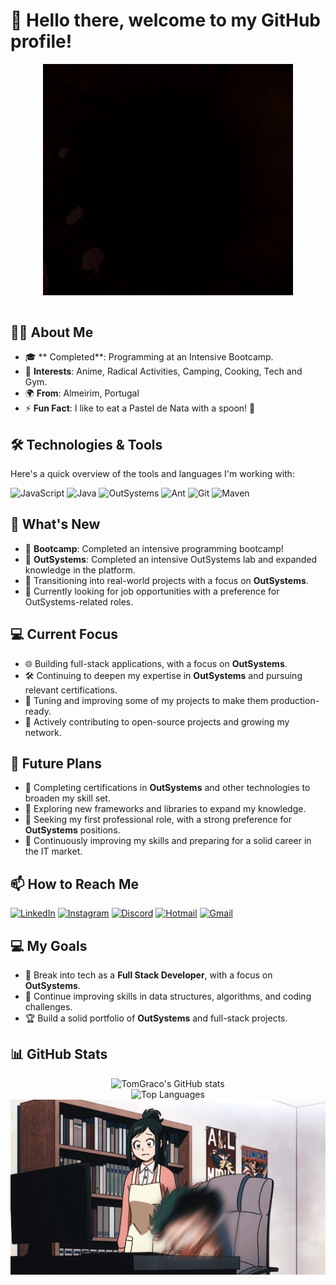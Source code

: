 # 👋 Hello there, welcome to my GitHub profile!

<div align="center">
<img hight="100" width="400" alt="GIF" align="center" src="https://github.com/TomGraco/TomGraco/blob/main/78GR.gif">
</div>

</br>


## 👨‍💻 About Me
- 🎓 ** Completed**: Programming at an Intensive Bootcamp.
- 👀 **Interests**: Anime, Radical Activities, Camping, Cooking, Tech and Gym.
- 🌍 **From**: Almeirim, Portugal
- ⚡ **Fun Fact**: I like to eat a Pastel de Nata with a spoon! 🍮

## 🛠️ Technologies & Tools
Here's a quick overview of the tools and languages I'm working with:

![JavaScript](https://img.shields.io/badge/-JavaScript-F7DF1E?logo=javascript&logoColor=333&style=flat)
![Java](https://img.shields.io/badge/-Java-007396?logo=java&logoColor=white&style=flat)
![OutSystems](https://img.shields.io/badge/-OutSystems-6A4E9C?logo=outsystems&logoColor=white&style=flat)
![Ant](https://img.shields.io/badge/-Ant-A81D33?logo=apache-ant&logoColor=white&style=flat)
![Git](https://img.shields.io/badge/-Git-F05032?logo=git&logoColor=white&style=flat)
![Maven](https://img.shields.io/badge/-Maven-C71A36?logo=apache-maven&logoColor=white&style=flat)

## 🌟 What's New  
- 🎉 **Bootcamp**: Completed an intensive programming bootcamp!  
- 🎉 **OutSystems**: Completed an intensive OutSystems lab and expanded knowledge in the platform.  
- 🚀 Transitioning into real-world projects with a focus on **OutSystems**.  
- 💼 Currently looking for job opportunities with a preference for OutSystems-related roles.

## 💻 Current Focus  
- 🌐 Building full-stack applications, with a focus on **OutSystems**.
- 🛠 Continuing to deepen my expertise in **OutSystems** and pursuing relevant certifications.
- 🔧 Tuning and improving some of my projects to make them production-ready.
- 🤝 Actively contributing to open-source projects and growing my network.

## 🧭 Future Plans  
- 📖 Completing certifications in **OutSystems** and other technologies to broaden my skill set.  
- 🧪 Exploring new frameworks and libraries to expand my knowledge.  
- 🚀 Seeking my first professional role, with a strong preference for **OutSystems** positions.  
- 💪 Continuously improving my skills and preparing for a solid career in the IT market.


## 📫 How to Reach Me
[![LinkedIn](https://img.shields.io/badge/-LinkedIn-0077B5?logo=linkedin&logoColor=white&style=flat)](https://www.linkedin.com/in/tom%C3%A1s-gra%C3%A7o/)
[![Instagram](https://img.shields.io/badge/-Instagram-E4405F?logo=instagram&logoColor=white&style=flat)](https://www.instagram.com/tabemohgrasso/)
[![Discord](https://img.shields.io/badge/-Discord-5865F2?logo=discord&logoColor=white&style=flat)](http://discordapp.com/users/757943871501238273)
[![Hotmail](https://img.shields.io/badge/-Hotmail-0078D4?logo=microsoft-outlook&logoColor=white&style=flat)](mailto:baptistag1@hotmail.com)
[![Gmail](https://img.shields.io/badge/-Gmail-D14836?logo=gmail&logoColor=white&style=flat)](mailto:baptistagraco1@gmail.com)

## 💻 My Goals
- 💼 Break into tech as a **Full Stack Developer**, with a focus on **OutSystems**.
- 💪 Continue improving skills in data structures, algorithms, and coding challenges.
- 🏆 Build a solid portfolio of **OutSystems** and full-stack projects.
  
## 📊 GitHub Stats
<div align="center">
  <img src="https://github-readme-stats.vercel.app/api?username=TomGraco&show_icons=true&theme=radical" alt="TomGraco's GitHub stats" />
  <br />
  <img src="https://github-readme-stats.vercel.app/api/top-langs/?username=TomGraco&layout=compact&theme=radical" alt="Top Languages" />
  <br />
 
</div>

<div align="center">
<img hight="300" width="700" alt="GIF" align="center" src="https://github.com/TomGraco/TomGraco/blob/main/T9aF.gif">
</div>






<!---
TomGraco/TomGraco is a ✨ special ✨ repository because its `README.md` (this file) appears on your GitHub profile.
You can click the Preview link to take a look at your changes.
--->
